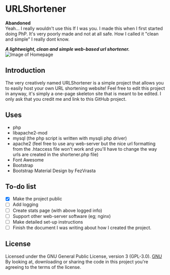 # URLShortener

**Abandoned**<br>
Yeah... I really wouldn't use this If I was you. I made this when I first started doing PhP. It's very poorly made and not at all safe. How I called it "clean and simple" I really dont know.

***A lightweight, clean and simple web-based url shortener.***
![Image of Homepage](https://i.imgur.com/vP1M0ED.png)

## Introduction
The very creatively named URLShortener is a simple project that allows you to easily host your own URL shortening website! Feel free to edit this project in anyway, it's simply a one-page skeleton site that is meant to be edited. I only ask that you credit me and link to this GitHub project.

## Uses
- php
- libapache2-mod
- mysql (the php script is written with mysqli php driver)
- apache2 (feel free to use any web-server but the nice url formatting from the .htaccess file won't work and you'll have to change the way urls are created in the shortener.php file)
- Font Awesome
- Bootstrap
- Bootstrap Material Design by FezVrasta

## To-do list
- [X] Make the project public
- [ ] Add logging
- [ ] Create stats page (with above logged info)
- [ ] Support other web-server software (eg; nginx)
- [ ] Make detailed set-up instructions
- [ ] Finish the document I was writing about how I created the project.

## License
Licensed under the GNU General Public License, version 3 (GPL-3.0). [GNU](LICENSE)<br>
By looking at, downloading or sharing the code in this project you're agreeing to the terms of the license.
